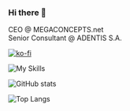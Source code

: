 ### Hi there 👋

CEO @ MEGACONCEPTS.net<br>
Senior Consultant @ ADENTIS S.A.

<!--
**sp1ke77/sp1ke77** is a ✨ _special_ ✨ repository because its `README.md` (this file) appears on your GitHub profile.

Here are some ideas to get you started:

- 🔭 I’m currently working on ...
- 🌱 I’m currently learning ...
- 👯 I’m looking to collaborate on ...
- 🤔 I’m looking for help with ...
- 💬 Ask me about ...
- 📫 How to reach me: ...
- 😄 Pronouns: ...
- ⚡ Fun fact: ...
-->
[![ko-fi](https://ko-fi.com/img/githubbutton_sm.svg)](https://ko-fi.com/V7V3G5VKA)

![My Skills](https://skillicons.dev/icons?i=js,html,css,cloudflare,git,github,gitlab,linux,mysql,nodejs,php,react,vscode,wordpress)

![GitHub stats](https://github-readme-stats.vercel.app/api?username=sp1ke77&hide=contribs,prs)

![Top Langs](https://github-readme-stats.vercel.app/api/top-langs/?username=sp1ke77)
